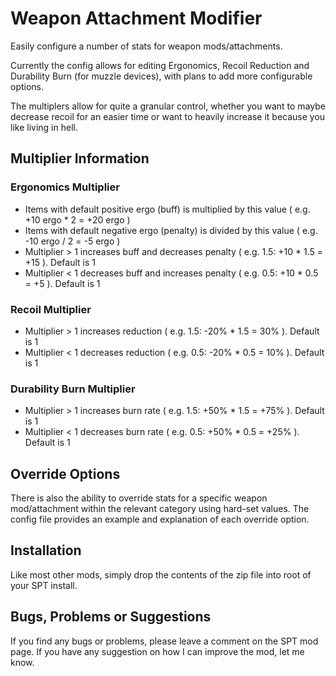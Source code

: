# Weapon Attachment Modifier

Easily configure a number of stats for weapon mods/attachments.

Currently the config allows for editing Ergonomics, Recoil Reduction and Durability Burn (for muzzle devices), with plans to add more configurable options.

The multiplers allow for quite a granular control, whether you want to maybe decrease recoil for an easier time or want to heavily increase it because you like living in hell.

## Multiplier Information
### Ergonomics Multiplier
- Items with default positive ergo (buff) is multiplied by this value ( e.g. +10 ergo * 2 = +20 ergo )
- Items with default negative ergo (penalty) is divided by this value ( e.g. -10 ergo / 2 = -5 ergo )
- Multiplier > 1 increases buff and decreases penalty ( e.g. 1.5: +10 * 1.5 = +15 ). Default is 1
- Multiplier < 1 decreases buff and increases penalty ( e.g. 0.5: +10 * 0.5 = +5 ). Default is 1

### Recoil Multiplier
- Multiplier > 1 increases reduction ( e.g. 1.5: -20% * 1.5 = 30% ). Default is 1
- Multiplier < 1 decreases reduction ( e.g. 0.5: -20% * 0.5 = 10% ). Default is 1

### Durability Burn Multiplier
- Multiplier > 1 increases burn rate ( e.g. 1.5: +50% * 1.5 = +75% ). Default is 1
- Multiplier < 1 decreases burn rate ( e.g. 0.5: +50% * 0.5 = +25% ). Default is 1

## Override Options
There is also the ability to override stats for a specific weapon mod/attachment within the relevant category using hard-set values. The config file provides an example and explanation of each override option.

## Installation
Like most other mods, simply drop the contents of the zip file into root of your SPT install.

## Bugs, Problems or Suggestions
If you find any bugs or problems, please leave a comment on the SPT mod page. If you have any suggestion on how I can improve the mod, let me know.
